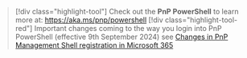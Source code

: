 > [!div class="highlight-tool"] 
> Check out the **PnP PowerShell** to learn more at: https://aka.ms/pnp/powershell
> [!div class="highlight-tool-red"] 
> Important changes coming to the way you login into PnP PowerShell (effective 9th September 2024) see [Changes in PnP Management Shell registration in Microsoft 365](https://pnp.github.io/blog/post/changes-pnp-management-shell-registration/) 